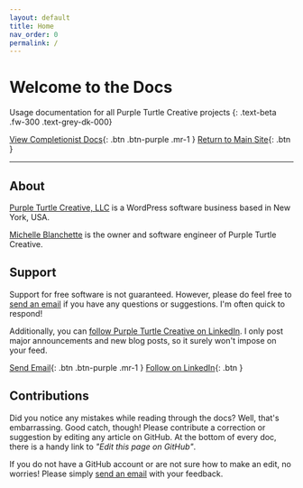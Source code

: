 ```yaml
---
layout: default
title: Home
nav_order: 0
permalink: /
---
```


# Welcome to the Docs

Usage documentation for all Purple Turtle Creative projects
{: .text-beta .fw-300 .text-grey-dk-000}

[View Completionist Docs](https://docs.purpleturtlecreative.com/completionist/){: .btn .btn-purple .mr-1 }
[Return to Main Site](https://purpleturtlecreative.com/){: .btn }

---

## About

[Purple Turtle Creative, LLC](https://purpleturtlecreative.com/) is a WordPress software business based in New York, USA.

[Michelle Blanchette](https://www.linkedin.com/in/michelle-blanchette/) is the owner and software engineer of Purple Turtle Creative.

## Support

Support for free software is not guaranteed. However, please do feel free to [send an email](mailto:michelle@purpleturtlecreative.com) if you have any questions or suggestions. I'm often quick to respond!

Additionally, you can [follow Purple Turtle Creative on LinkedIn](https://www.linkedin.com/company/purple-turtle-creative). I only post major announcements and new blog posts, so it surely won't impose on your feed.

[Send Email](mailto:michelle@purpleturtlecreative.com){: .btn .btn-purple .mr-1 }
[Follow on LinkedIn](https://www.linkedin.com/company/purple-turtle-creative){: .btn }

## Contributions

Did you notice any mistakes while reading through the docs? Well, that's embarrassing. Good catch, though! Please contribute a correction or suggestion by editing any article on GitHub. At the bottom of every doc, there is a handy link to *"Edit this page on GitHub"*.

If you do not have a GitHub account or are not sure how to make an edit, no worries! Please simply [send an email](mailto:michelle@purpleturtlecreative.com) with your feedback.
